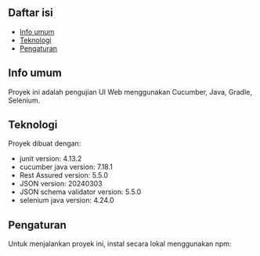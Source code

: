 ## Daftar isi
* [Info umum](#general-info)
* [Teknologi](#teknologi)
* [Pengaturan](#setup)

## Info umum
Proyek ini adalah pengujian UI Web menggunakan Cucumber, Java, Gradle, Selenium.
	
## Teknologi
Proyek dibuat dengan:
* junit version: 4.13.2
* cucumber java version: 7.18.1
* Rest Assured version: 5.5.0
* JSON version: 20240303
* JSON schema validator version: 5.5.0
* selenium java version: 4.24.0
	
## Pengaturan
Untuk menjalankan proyek ini, instal secara lokal menggunakan npm:
